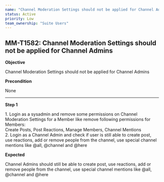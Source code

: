```yaml
---
name: "Channel Moderation Settings should not be applied for Channel Admins"
status: Active
priority: Low
team_ownership: "Suite Users"
---
```


## MM-T1582: Channel Moderation Settings should not be applied for Channel Admins

**Objective**

Channel Moderation Settings should not be applied for Channel Admins

**Precondition**

None

---

**Step 1**

1\. Login as a sysadmin and remove some permissions on Channel Moderation Settings for a Member like remove following permissions for Members:\
Create Posts, Post Reactions, Manage Members, Channel Mentions\
2\. Login as a Channel Admin and check if user is still able to create post, use reactions, add or remove people from the channel, use special channel mentions like @all, @channel and @here

**Expected**

Channel Admins should still be able to create post, use reactions, add or remove people from the channel, use special channel mentions like @all, @channel and @here
